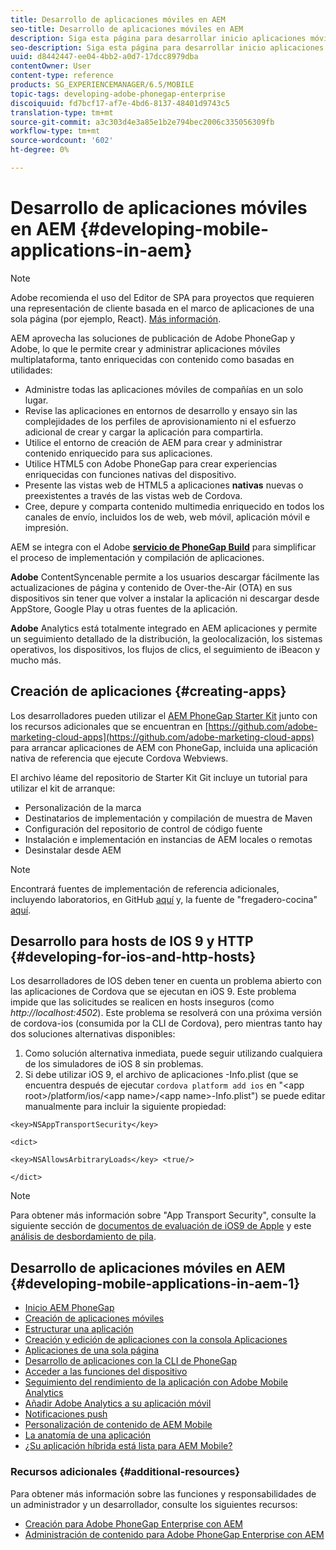 ```yaml
---
title: Desarrollo de aplicaciones móviles en AEM
seo-title: Desarrollo de aplicaciones móviles en AEM
description: Siga esta página para desarrollar inicio aplicaciones móviles en AEM con Adobe PhoneGap Enterprise.
seo-description: Siga esta página para desarrollar inicio aplicaciones móviles en AEM con Adobe PhoneGap Enterprise.
uuid: d8442447-ee04-4bb2-a0d7-17dcc8979dba
contentOwner: User
content-type: reference
products: SG_EXPERIENCEMANAGER/6.5/MOBILE
topic-tags: developing-adobe-phonegap-enterprise
discoiquuid: fd7bcf17-af7e-4bd6-8137-48401d9743c5
translation-type: tm+mt
source-git-commit: a3c303d4e3a85e1b2e794bec2006c335056309fb
workflow-type: tm+mt
source-wordcount: '602'
ht-degree: 0%

---
```



# Desarrollo de aplicaciones móviles en AEM {#developing-mobile-applications-in-aem}

>[!NOTE]
>
>Adobe recomienda el uso del Editor de SPA para proyectos que requieren una representación de cliente basada en el marco de aplicaciones de una sola página (por ejemplo, React). [Más información](/help/sites-developing/spa-overview.md).

AEM aprovecha las soluciones de publicación de Adobe PhoneGap y Adobe, lo que le permite crear y administrar aplicaciones móviles multiplataforma, tanto enriquecidas con contenido como basadas en utilidades:

* Administre todas las aplicaciones móviles de compañías en un solo lugar.
* Revise las aplicaciones en entornos de desarrollo y ensayo sin las complejidades de los perfiles de aprovisionamiento ni el esfuerzo adicional de crear y cargar la aplicación para compartirla.
* Utilice el entorno de creación de AEM para crear y administrar contenido enriquecido para sus aplicaciones.
* Utilice HTML5 con Adobe PhoneGap para crear experiencias enriquecidas con funciones nativas del dispositivo.
* Presente las vistas web de HTML5 a aplicaciones **nativas** nuevas o preexistentes a través de las vistas web de Cordova.
* Cree, depure y comparta contenido multimedia enriquecido en todos los canales de envío, incluidos los de web, web móvil, aplicación móvil e impresión.

AEM se integra con el Adobe **[servicio de PhoneGap Build](https://build.phonegap.com/)** para simplificar el proceso de implementación y compilación de aplicaciones.

**Adobe** ContentSyncenable permite a los usuarios descargar fácilmente las actualizaciones de página y contenido de Over-the-Air (OTA) en sus dispositivos sin tener que volver a instalar la aplicación ni descargar desde AppStore, Google Play u otras fuentes de la aplicación.

**Adobe** Analytics está totalmente integrado en AEM aplicaciones y permite un seguimiento detallado de la distribución, la geolocalización, los sistemas operativos, los dispositivos, los flujos de clics, el seguimiento de iBeacon y mucho más.

## Creación de aplicaciones {#creating-apps}

Los desarrolladores pueden utilizar el [AEM PhoneGap Starter Kit](https://github.com/Adobe-Marketing-Cloud/aem-phonegap-starter-kit) junto con los recursos adicionales que se encuentran en [https://github.com/adobe-marketing-cloud-apps](https://github.com/adobe-marketing-cloud-apps) para arrancar aplicaciones de AEM con PhoneGap, incluida una aplicación nativa de referencia que ejecute Cordova Webviews.

El archivo léame del repositorio de Starter Kit Git incluye un tutorial para utilizar el kit de arranque:

* Personalización de la marca
* Destinatarios de implementación y compilación de muestra de Maven
* Configuración del repositorio de control de código fuente
* Instalación e implementación en instancias de AEM locales o remotas
* Desinstalar desde AEM

>[!NOTE]
>
>Encontrará fuentes de implementación de referencia adicionales, incluyendo laboratorios, en GitHub [aquí](https://github.com/adobe-marketing-cloud-apps) y, la fuente de &quot;fregadero-cocina&quot; [aquí](https://github.com/blefebvre/aem-phonegap-kitchen-sink).

## Desarrollo para hosts de IOS 9 y HTTP {#developing-for-ios-and-http-hosts}

Los desarrolladores de IOS deben tener en cuenta un problema abierto con las aplicaciones de Cordova que se ejecutan en iOS 9. Este problema impide que las solicitudes se realicen en hosts inseguros (como *http://localhost:4502*). Este problema se resolverá con una próxima versión de cordova-ios (consumida por la CLI de Cordova), pero mientras tanto hay dos soluciones alternativas disponibles:

1. Como solución alternativa inmediata, puede seguir utilizando cualquiera de los simuladores de iOS 8 sin problemas.
1. Si debe utilizar iOS 9, el archivo de aplicaciones -Info.plist (que se encuentra después de ejecutar `cordova platform add ios` en &quot;&lt;app root>/platform/ios/&lt;app name>/&lt;app name>-Info.plist&quot;) se puede editar manualmente para incluir la siguiente propiedad:

```
<key>NSAppTransportSecurity</key>

<dict>

<key>NSAllowsArbitraryLoads</key> <true/>

</dict>
```

>[!NOTE]
>
>Para obtener más información sobre &quot;App Transport Security&quot;, consulte la siguiente sección de [documentos de evaluación de iOS9 de Apple](https://developer.apple.com/library/prerelease/ios/releasenotes/General/WhatsNewIniOS/Articles/iOS9.html#//apple_ref/doc/uid/TP40016198-SW14) y este [análisis de desbordamiento de pila](https://stackoverflow.com/questions/30751053/ios9-ats-what-about-html5-based-apps/).

## Desarrollo de aplicaciones móviles en AEM {#developing-mobile-applications-in-aem-1}

* [Inicio AEM PhoneGap](/help/mobile/starting-aem-phonegap-app.md)
* [Creación de aplicaciones móviles](/help/mobile/building-app-mobile-phonegap.md)
* [Estructurar una aplicación](/help/mobile/phonegap-structure-an-app.md)
* [Creación y edición de aplicaciones con la consola Aplicaciones](/help/mobile/phonegap-apps-console.md)
* [Aplicaciones de una sola página](/help/mobile/phonegap-single-page-applications.md)
* [Desarrollo de aplicaciones con la CLI de PhoneGap](/help/mobile/phonegap-apps-pg-cli.md)
* [Acceder a las funciones del dispositivo](/help/mobile/phonegap-access-device-features.md)
* [Seguimiento del rendimiento de la aplicación con Adobe Mobile Analytics](/help/mobile/phonegap-intro-to-app-analytics.md)
* [Añadir Adobe Analytics a su aplicación móvil](/help/mobile/phonegap-add-analytics-to-apps.md)
* [Notificaciones push](/help/mobile/phonegap-push-notifications.md)
* [Personalización de contenido de AEM Mobile](/help/mobile/phonegap-aem-mobile-content-personalization.md)
* [La anatomía de una aplicación](/help/mobile/phonegap-apps-arch.md)
* [¿Su aplicación híbrida está lista para AEM Mobile?](/help/mobile/phonegap-adding-content-to-imported-app.md)

### Recursos adicionales {#additional-resources}

Para obtener más información sobre las funciones y responsabilidades de un administrador y un desarrollador, consulte los siguientes recursos:

* [Creación para Adobe PhoneGap Enterprise con AEM](/help/mobile/phonegap.md)
* [Administración de contenido para Adobe PhoneGap Enterprise con AEM](/help/mobile/administer-phonegap.md)
